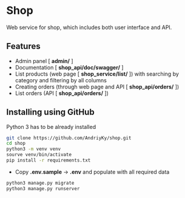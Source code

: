 # Shop
Web service for shop, which includes both user interface and API.

## Features
- Admin panel [ **admin/** ]
- Documentation [ **shop_api/doc/swagger/** ]
- List products (web page [ **shop_service/list/** ]) 
with searching by category and filtering by all columns
- Creating orders (through web page and API [ **shop_api/orders/** ])
- List orders (API  [ **shop_api/orders/** ])

## Installing using GitHub
Python 3 has to be already installed
```bash
git clone https://github.com/AndriyKy/shop.git
cd shop
python3 -m venv venv
sourve venv/bin/activate
pip install -r requirements.txt
````
- Copy **.env.sample** -> **.env** and populate with all required data

```bash
python3 manage.py migrate
python3 manage.py runserver
```